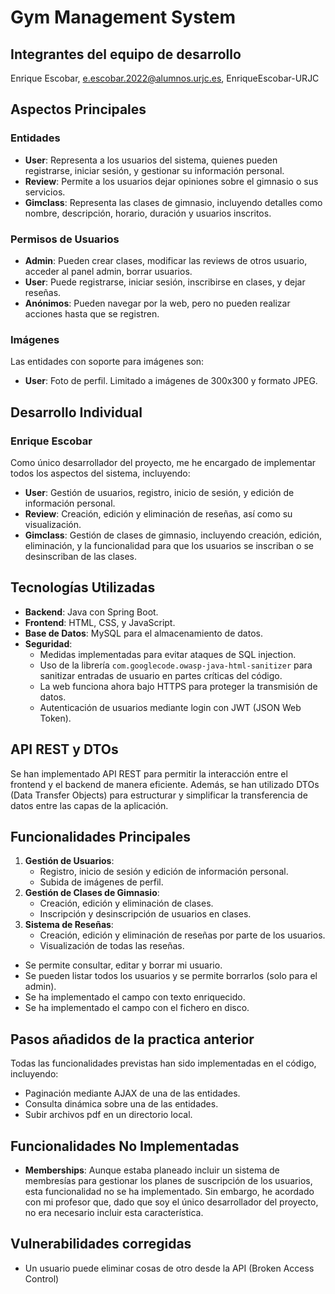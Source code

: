# Gym Management System

## Integrantes del equipo de desarrollo
Enrique Escobar, e.escobar.2022@alumnos.urjc.es, EnriqueEscobar-URJC

## Aspectos Principales
### Entidades
- **User**: Representa a los usuarios del sistema, quienes pueden registrarse, iniciar sesión, y gestionar su información personal.
- **Review**: Permite a los usuarios dejar opiniones sobre el gimnasio o sus servicios.
- **Gimclass**: Representa las clases de gimnasio, incluyendo detalles como nombre, descripción, horario, duración y usuarios inscritos.

### Permisos de Usuarios
- **Admin**: Pueden crear clases, modificar las reviews de otros usuario, acceder al panel admin, borrar usuarios.
- **User**: Puede registrarse, iniciar sesión, inscribirse en clases, y dejar reseñas.
- **Anónimos**: Pueden navegar por la web, pero no pueden realizar acciones hasta que se registren.

### Imágenes
Las entidades con soporte para imágenes son:
- **User**: Foto de perfil. Limitado a imágenes de 300x300 y formato JPEG.

## Desarrollo Individual
### Enrique Escobar
Como único desarrollador del proyecto, me he encargado de implementar todos los aspectos del sistema, incluyendo:
- **User**: Gestión de usuarios, registro, inicio de sesión, y edición de información personal.
- **Review**: Creación, edición y eliminación de reseñas, así como su visualización.
- **Gimclass**: Gestión de clases de gimnasio, incluyendo creación, edición, eliminación, y la funcionalidad para que los usuarios se inscriban o se desinscriban de las clases.

## Tecnologías Utilizadas
- **Backend**: Java con Spring Boot.
- **Frontend**: HTML, CSS, y JavaScript.
- **Base de Datos**: MySQL para el almacenamiento de datos.
- **Seguridad**:
    - Medidas implementadas para evitar ataques de SQL injection.
    - Uso de la librería `com.googlecode.owasp-java-html-sanitizer` para sanitizar entradas de usuario en partes críticas del código.
    - La web funciona ahora bajo HTTPS para proteger la transmisión de datos.
    - Autenticación de usuarios mediante login con JWT (JSON Web Token).

## API REST y DTOs
Se han implementado API REST para permitir la interacción entre el frontend y el backend de manera eficiente. Además, se han utilizado DTOs (Data Transfer Objects) para estructurar y simplificar la transferencia de datos entre las capas de la aplicación.

## Funcionalidades Principales
1. **Gestión de Usuarios**:
    - Registro, inicio de sesión y edición de información personal.
    - Subida de imágenes de perfil.
2. **Gestión de Clases de Gimnasio**:
    - Creación, edición y eliminación de clases.
    - Inscripción y desinscripción de usuarios en clases.
3. **Sistema de Reseñas**:
    - Creación, edición y eliminación de reseñas por parte de los usuarios.
    - Visualización de todas las reseñas.

- Se permite consultar, editar y borrar mi usuario.
- Se pueden listar todos los usuarios y se permite borrarlos (solo para el admin).
- Se ha implementado el campo con texto enriquecido.
- Se ha implementado el campo con el fichero en disco.

## Pasos añadidos de la practica anterior
Todas las funcionalidades previstas han sido implementadas en el código, incluyendo:
- Paginación mediante AJAX de una de las entidades.
- Consulta dinámica sobre una de las entidades.
- Subir archivos pdf en un directorio local.

## Funcionalidades No Implementadas
- **Memberships**: Aunque estaba planeado incluir un sistema de membresías para gestionar los planes de suscripción de los usuarios, esta funcionalidad no se ha implementado. Sin embargo, he acordado con mi profesor que, dado que soy el único desarrollador del proyecto, no era necesario incluir esta característica.

## Vulnerabilidades corregidas
- Un usuario puede eliminar cosas de otro desde la API (Broken Access Control)

